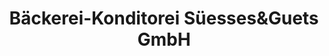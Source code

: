 ---
title: "Bäckerei-Konditorei Süesses&Guets GmbH"
url: /frenkendorf/baeckerei-konditorei-sueessesundguets-gmbh/
shop: Bäckerei
---